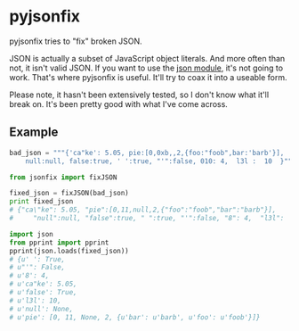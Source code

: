 pyjsonfix
=========

pyjsonfix tries to "fix" broken JSON. 

JSON is actually a subset of JavaScript object literals. And more often than not, it isn't valid JSON. 
If you want to use the [json module](http://docs.python.org/2/library/json.html), it's not going to work.
That's where pyjsonfix is useful. It'll try to coax it into a useable form.

Please note, it hasn't been extensively tested, so I don't know what it'll break on. It's been pretty good with what I've come across.

## Example
```python
bad_json = """{'ca"ke': 5.05, pie:[0,0xb,,2,{foo:"foob",bar:'barb'}], 
	null:null, false:true, ' ':true, "'":false, 010: 4,  l3l :  10  }"""

from jsonfix import fixJSON

fixed_json = fixJSON(bad_json)
print fixed_json
# {"ca\"ke": 5.05, "pie":[0,11,null,2,{"foo":"foob","bar":"barb"}], 
#     "null":null, "false":true, " ":true, "'":false, "8": 4,  "l3l":  10  }

import json
from pprint import pprint
pprint(json.loads(fixed_json))
# {u' ': True,
# u"'": False,
# u'8': 4,
# u'ca"ke': 5.05,
# u'false': True,
# u'l3l': 10,
# u'null': None,
# u'pie': [0, 11, None, 2, {u'bar': u'barb', u'foo': u'foob'}]}
```
